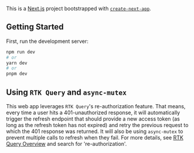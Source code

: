 This is a [Next.js](https://nextjs.org/) project bootstrapped with [`create-next-app`](https://github.com/vercel/next.js/tree/canary/packages/create-next-app).

## Getting Started

First, run the development server:

```bash
npm run dev
# or
yarn dev
# or
pnpm dev
```

## Using `RTK Query` and `async-mutex`

This web app leverages `RTK Query`'s re-authorization feature.
That means, every time a user hits a 401-unauthorized response, it will automatically trigger the refresh endpoint that should provide a new access token (as long as the refresh token has not expired) and retry the previous request to which the 401 response was returned.
It will also be using `async-mutex` to prevent multiple calls to refresh when they fail.
For more details, see [RTK Query Overview](https://redux-toolkit.js.org/rtk-query/overview) and search for 're-authorization'.

